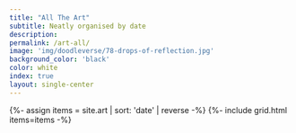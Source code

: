 ```yaml
---
title: "All The Art"
subtitle: Neatly organised by date
description: 
permalink: /art-all/
image: 'img/doodleverse/78-drops-of-reflection.jpg'
background_color: 'black'
color: white
index: true
layout: single-center
---
```


{%- assign items = site.art | sort: 'date' | reverse -%}
{%- include grid.html items=items -%}